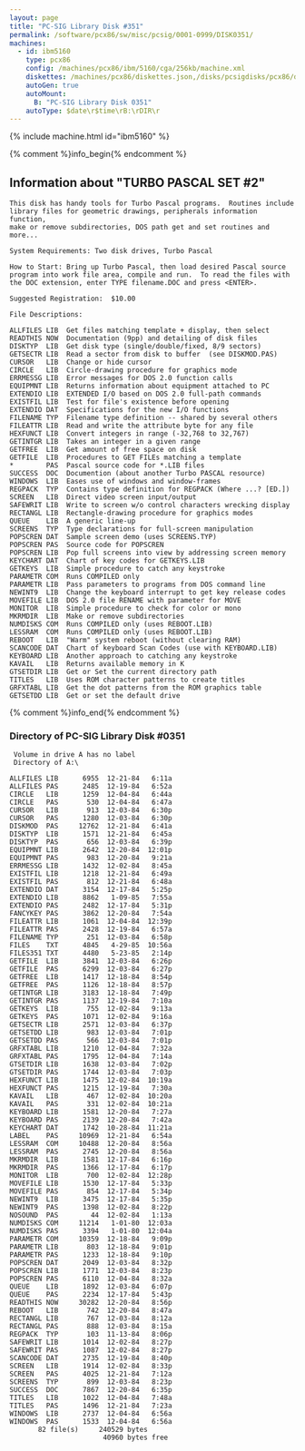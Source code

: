 ```yaml
---
layout: page
title: "PC-SIG Library Disk #351"
permalink: /software/pcx86/sw/misc/pcsig/0001-0999/DISK0351/
machines:
  - id: ibm5160
    type: pcx86
    config: /machines/pcx86/ibm/5160/cga/256kb/machine.xml
    diskettes: /machines/pcx86/diskettes.json,/disks/pcsigdisks/pcx86/diskettes.json
    autoGen: true
    autoMount:
      B: "PC-SIG Library Disk 0351"
    autoType: $date\r$time\rB:\rDIR\r
---
```


{% include machine.html id="ibm5160" %}

{% comment %}info_begin{% endcomment %}

## Information about "TURBO PASCAL SET #2"

    This disk has handy tools for Turbo Pascal programs.  Routines include
    library files for geometric drawings, peripherals information function,
    make or remove subdirectories, DOS path get and set routines and more...
    
    System Requirements: Two disk drives, Turbo Pascal
    
    How to Start: Bring up Turbo Pascal, then load desired Pascal source
    program into work file area, compile and run.  To read the files with
    the DOC extension, enter TYPE filename.DOC and press <ENTER>.
    
    Suggested Registration:  $10.00
    
    File Descriptions:
    
    ALLFILES LIB  Get files matching template + display, then select
    READTHIS NOW  Documentation (9pp) and detailing of disk files
    DISKTYP  LIB  Get disk type (single/double/fixed, 8/9 sectors)
    GETSECTR LIB  Read a sector from disk to buffer  (see DISKMOD.PAS)
    CURSOR   LIB  Change or hide cursor
    CIRCLE   LIB  Circle-drawing procedure for graphics mode
    ERRMESSG LIB  Error messages for DOS 2.0 function calls
    EQUIPMNT LIB  Returns information about equipment attached to PC
    EXTENDIO LIB  EXTENDED I/O based on DOS 2.0 full-path commands
    EXISTFIL LIB  Test for file's existence before opening
    EXTENDIO DAT  Specifications for the new I/O functions
    FILENAME TYP  Filename type definition -- shared by several others
    FILEATTR LIB  Read and write the attribute byte for any file
    HEXFUNCT LIB  Convert integers in range (-32,768 to 32,767)
    GETINTGR LIB  Takes an integer in a given range
    GETFREE  LIB  Get amount of free space on disk
    GETFILE  LIB  Procedures to GET FILEs matching a template
    *        PAS  Pascal source code for *.LIB files
    SUCCESS  DOC  Documention (about another Turbo PASCAL resource)
    WINDOWS  LIB  Eases use of windows and window-frames
    REGPACK  TYP  Contains type definition for REGPACK (Where ...? [ED.])
    SCREEN   LIB  Direct video screen input/output
    SAFEWRIT LIB  Write to screen w/o control characters wrecking display
    RECTANGL LIB  Rectangle-drawing procedure for graphics modes
    QUEUE    LIB  A generic line-up
    SCREENS  TYP  Type declarations for full-screen manipulation
    POPSCREN DAT  Sample screen demo (uses SCREENS.TYP)
    POPSCREN PAS  Source code for POPSCREN
    POPSCREN LIB  Pop full screens into view by addressing screen memory
    KEYCHART DAT  Chart of key codes for GETKEYS.LIB
    GETKEYS  LIB  Simple procedure to catch any keystroke
    PARAMETR COM  Runs COMPILED only
    PARAMETR LIB  Pass parameters to programs from DOS command line
    NEWINT9  LIB  Change the keyboard interrupt to get key release codes
    MOVEFILE LIB  DOS 2.0 file RENAME with parameter for MOVE
    MONITOR  LIB  Simple procedure to check for color or mono
    MKRMDIR  LIB  Make or remove subdirectories
    NUMDISKS COM  Runs COMPILED only (uses REBOOT.LIB)
    LESSRAM  COM  Runs COMPILED only (uses REBOOT.LIB)
    REBOOT   LIB  "Warm" system reboot (without clearing RAM)
    SCANCODE DAT  Chart of keyboard Scan Codes (use with KEYBOARD.LIB)
    KEYBOARD LIB  Another approach to catching any keystroke
    KAVAIL   LIB  Returns available memory in K
    GTSETDIR LIB  Get or Set the current directory path
    TITLES   LIB  Uses ROM character patterns to create titles
    GRFXTABL LIB  Get the dot patterns from the ROM graphics table
    GETSETDD LIB  Get or set the default drive
{% comment %}info_end{% endcomment %}


### Directory of PC-SIG Library Disk #0351

     Volume in drive A has no label
     Directory of A:\

    ALLFILES LIB      6955  12-21-84   6:11a
    ALLFILES PAS      2485  12-19-84   6:52a
    CIRCLE   LIB      1259  12-04-84   6:44a
    CIRCLE   PAS       530  12-04-84   6:47a
    CURSOR   LIB       913  12-03-84   6:30p
    CURSOR   PAS      1280  12-03-84   6:30p
    DISKMOD  PAS     12762  12-21-84   6:41a
    DISKTYP  LIB      1571  12-21-84   6:45a
    DISKTYP  PAS       656  12-03-84   6:39p
    EQUIPMNT LIB      2642  12-20-84  12:01p
    EQUIPMNT PAS       983  12-20-84   9:21a
    ERRMESSG LIB      1432  12-02-84   8:45a
    EXISTFIL LIB      1218  12-21-84   6:49a
    EXISTFIL PAS       812  12-21-84   6:48a
    EXTENDIO DAT      3154  12-17-84   5:25p
    EXTENDIO LIB      8862   1-09-85   7:55a
    EXTENDIO PAS      2482  12-17-84   5:31p
    FANCYKEY PAS      3862  12-20-84   7:54a
    FILEATTR LIB      1061  12-04-84  12:39p
    FILEATTR PAS      2428  12-19-84   6:57a
    FILENAME TYP       251  12-03-84   6:58p
    FILES    TXT      4845   4-29-85  10:56a
    FILES351 TXT      4480   5-23-85   2:14p
    GETFILE  LIB      3841  12-03-84   6:26p
    GETFILE  PAS      6299  12-03-84   6:27p
    GETFREE  LIB      1417  12-18-84   8:54p
    GETFREE  PAS      1126  12-18-84   8:57p
    GETINTGR LIB      3183  12-18-84   7:49p
    GETINTGR PAS      1137  12-19-84   7:10a
    GETKEYS  LIB       755  12-02-84   9:13a
    GETKEYS  PAS      1071  12-02-84   9:16a
    GETSECTR LIB      2571  12-03-84   6:37p
    GETSETDD LIB       983  12-03-84   7:01p
    GETSETDD PAS       566  12-03-84   7:01p
    GRFXTABL LIB      1210  12-04-84   7:32a
    GRFXTABL PAS      1795  12-04-84   7:14a
    GTSETDIR LIB      1638  12-03-84   7:02p
    GTSETDIR PAS      1744  12-03-84   7:03p
    HEXFUNCT LIB      1475  12-02-84  10:19a
    HEXFUNCT PAS      1215  12-19-84   7:30a
    KAVAIL   LIB       467  12-02-84  10:20a
    KAVAIL   PAS       331  12-02-84  10:21a
    KEYBOARD LIB      1581  12-20-84   7:27a
    KEYBOARD PAS      2139  12-20-84   7:42a
    KEYCHART DAT      1742  10-28-84  11:21a
    LABEL    PAS     10969  12-21-84   6:54a
    LESSRAM  COM     10488  12-20-84   8:56a
    LESSRAM  PAS      2745  12-20-84   8:56a
    MKRMDIR  LIB      1581  12-17-84   6:16p
    MKRMDIR  PAS      1366  12-17-84   6:17p
    MONITOR  LIB       700  12-02-84  12:28p
    MOVEFILE LIB      1530  12-17-84   5:33p
    MOVEFILE PAS       854  12-17-84   5:34p
    NEWINT9  LIB      3475  12-17-84   5:35p
    NEWINT9  PAS      1398  12-02-84   8:22p
    NOSOUND  PAS        44  12-02-84   1:13a
    NUMDISKS COM     11214   1-01-80  12:03a
    NUMDISKS PAS      3394   1-01-80  12:04a
    PARAMETR COM     10359  12-18-84   9:09p
    PARAMETR LIB       803  12-18-84   9:01p
    PARAMETR PAS      1233  12-18-84   9:10p
    POPSCREN DAT      2049  12-03-84   8:32p
    POPSCREN LIB      1771  12-03-84   8:23p
    POPSCREN PAS      6110  12-04-84   8:32a
    QUEUE    LIB      1892  12-03-84   6:07p
    QUEUE    PAS      2234  12-17-84   5:43p
    READTHIS NOW     30282  12-20-84   8:56p
    REBOOT   LIB       742  12-20-84   8:47a
    RECTANGL LIB       767  12-03-84   8:12a
    RECTANGL PAS       888  12-03-84   8:15a
    REGPACK  TYP       103  11-13-84   8:06p
    SAFEWRIT LIB      1014  12-02-84   8:27p
    SAFEWRIT PAS      1087  12-02-84   8:27p
    SCANCODE DAT      2735  12-19-84   8:40p
    SCREEN   LIB      1914  12-02-84   8:33p
    SCREEN   PAS      4025  12-21-84   7:12a
    SCREENS  TYP       899  12-03-84   8:23p
    SUCCESS  DOC      7867  12-20-84   6:35p
    TITLES   LIB      1022  12-04-84   7:48a
    TITLES   PAS      1496  12-21-84   7:23a
    WINDOWS  LIB      2737  12-04-84   6:56a
    WINDOWS  PAS      1533  12-04-84   6:56a
           82 file(s)     240529 bytes
                           40960 bytes free
